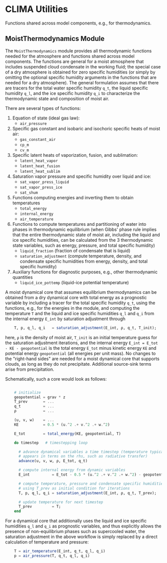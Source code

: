 # CLIMA Utilities
Functions shared across model components, e.g., for thermodynamics.

## MoistThermodynamics Module

The `MoistThermodynamics` module provides all thermodynamic functions needed for the atmosphere and functions shared across model components. The functions are general for a moist atmosphere that includes suspended cloud condensate in the working fluid; the special case of a dry atmosphere is obtained for zero specific humidities (or simply by omitting the optional specific humidity arguments in the functions that are needed for a dry atmosphere). The general formulation assumes that there are tracers for the total water specific humidity `q_t`, the liquid specific humidity `q_l`, and the ice specific humidity `q_i` to characterize the thermodynamic state and composition of moist air.

There are several types of functions:

1. Equation of state (ideal gas law):
    * `air_pressure`
2. Specific gas constant and isobaric and isochoric specific heats of moist air:
    * `gas_constant_air`
    * `cp_m`
    * `cv_m`
3. Specific latent heats of vaporization, fusion, and sublimation:
    * `latent_heat_vapor`
    * `latent_heat_fusion`
    * `latent_heat_sublim`
4. Saturation vapor pressure and specific humidity over liquid and ice:
    * `sat_vapor_press_liquid`
    * `sat_vapor_press_ice`
    * `sat_shum`
5. Functions computing energies and inverting them to obtain temperatures
    * `total_energy`
    * `internal_energy`
    * `air_temperature`
6. Functions to compute temperatures and partitioning of water into phases in thermodynamic equilibrium (when Gibbs' phase rule implies that the entire thermodynamic state of moist air, including the liquid and ice specific humidities, can be calculated from the 3 thermodynamic state variables, such as energy, pressure, and total specific humidity)
    * `liquid_fraction` (fraction of condensate that is liquid)
    * `saturation_adjustment` (compute temperature, density, and condensate specific humidities from energy, density, and total specific humidity)
7. Auxiliary functions for diagnostic purposes, e.g., other thermodynamic quantities
    * `liquid_ice_pottemp` (liquid-ice potential temperature)

A moist dynamical core that assumes equilibrium thermodynamics can be obtained from a dry dynamical core with total energy as a prognostic variable by including a tracer for the total specific humidity `q_t`, using the functions, e.g., for the energies in the module, and computing the temperature `T` and the liquid and ice specific humidities `q_l` and `q_i` from the internal energy `E_int` by saturation adjustment through
```julia
    T, p, q_l, q_i   = saturation_adjustment(E_int, ρ, q_t, T_init);
```
here, `ρ` is the density of moist air, `T_init` is an initial temperature guess for the saturation adjustment iterations, and the internal energy `E_int = E_tot - KE - geopotential` is the total energy `E_tot` minus kinetic energy `KE` and potential energy `geopotential` (all energies per unit mass). No changes to the "right-hand sides" are needed for a moist dynamical core that supports clouds, as long as they do not precipitate. Additional source-sink terms arise from precipitation.

Schematically, such a core would look as follows:
```julia

    # initialize
    geopotential = grav * z
    T_prev       = ...
    q_t          = ...
    ρ            = ...

    (u, v, w)    = ...
    KE           = 0.5 * (u.^2 .+ v.^2 .+ w.^2)

    E_tot        = total_energy(KE, geopotential, T)

    do timestep   # timestepping loop

      # advance dynamical variables a time timestep (temperature typically
      # appears in terms on the rhs, such as radiative transfer)
      advance(u, v, w, ρ, E_tot, q_t)  

      # compute internal energy from dynamic variables
      E_int          = E_tot - 0.5 * (u.^2 .+ v.^2 .+ w.^2) - geopotential

      # compute temperature, pressure and condensate specific humidities,
      # using T_prev as initial condition for iterations
      T, p, q_l, q_i = saturation_adjustment(E_int, ρ, q_t, T_prev);

      # update temperature for next timestep
      T_prev         = T;  
    end
```

For a dynamical core that additionally uses the liquid and ice specific humidities `q_l` and `q_i` as prognostic variables, and thus explicitly allows the presence of non-equilibrium phases such as supercooled water, the saturation adjustment in the above workflow is simply replaced by a direct calculation of temperature and pressure:
```julia
    T = air_temperature(E_int, q_t, q_l, q_i)
    p = air_pressure(T, q_t, q_l, q_i)
```
